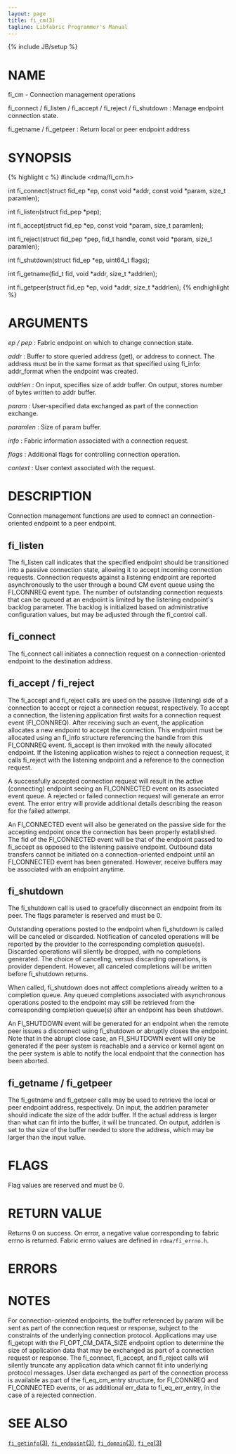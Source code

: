 ```yaml
---
layout: page
title: fi_cm(3)
tagline: Libfabric Programmer's Manual
---
```

{% include JB/setup %}

# NAME

fi_cm - Connection management operations

fi_connect / fi_listen / fi_accept / fi_reject / fi_shutdown
: Manage endpoint connection state.

fi_getname / fi_getpeer
: Return local or peer endpoint address

# SYNOPSIS

{% highlight c %}
#include <rdma/fi_cm.h>

int fi_connect(struct fid_ep *ep, const void *addr,
    const void *param, size_t paramlen);

int fi_listen(struct fid_pep *pep);

int fi_accept(struct fid_ep *ep, const void *param, size_t paramlen);

int fi_reject(struct fid_pep *pep, fid_t handle,
    const void *param, size_t paramlen);

int fi_shutdown(struct fid_ep *ep, uint64_t flags);

int fi_getname(fid_t fid, void *addr, size_t *addrlen);

int fi_getpeer(struct fid_ep *ep, void *addr, size_t *addrlen);
{% endhighlight %}

# ARGUMENTS

*ep / pep*
: Fabric endpoint on which to change connection state.

*addr*
: Buffer to store queried address (get), or address to
  connect.  The address must be in the same format as that
  specified using fi_info: addr_format when the endpoint was created.

*addrlen*
: On input, specifies size of addr buffer.  On output, stores number
  of bytes written to addr buffer.

*param*
: User-specified data exchanged as part of the connection exchange.

*paramlen*
: Size of param buffer.

*info*
: Fabric information associated with a connection request.

*flags*
: Additional flags for controlling connection operation.

*context*
: User context associated with the request.

# DESCRIPTION

Connection management functions are used to connect an 
connection-oriented endpoint to a peer endpoint.

## fi_listen

The fi_listen call indicates that the specified endpoint should be
transitioned into a passive connection state, allowing it to accept
incoming connection requests.  Connection requests against a listening
endpoint are reported asynchronously to the user through a bound CM
event queue using the FI_CONNREQ event type.  The number of outstanding
connection requests that can be queued at an endpoint is limited by the
listening endpoint's backlog parameter.  The backlog is initialized
based on administrative configuration values, but may be adjusted
through the fi_control call.

## fi_connect

The fi_connect call initiates a connection request on a
connection-oriented endpoint to the destination address.

## fi_accept / fi_reject

The fi_accept and fi_reject calls are used on the passive (listening)
side of a connection to accept or reject a connection request,
respectively.  To accept a connection, the listening application first
waits for a connection request event (FI_CONNREQ).
After receiving such an event, the application
allocates a new endpoint to accept the connection.  This endpoint must
be allocated using an fi_info structure referencing the handle from this
FI_CONNREQ event.  fi_accept is then invoked
with the newly allocated endpoint.  If
the listening application wishes to reject a connection request, it calls
fi_reject with the listening endpoint and
a reference to the connection request.

A successfully accepted connection request will result in the active
(connecting) endpoint seeing an FI_CONNECTED event on its associated
event queue.  A rejected or failed connection request will generate an
error event.  The error entry will provide additional details describing
the reason for the failed attempt.

An FI_CONNECTED event will also be generated on the passive side for the
accepting endpoint once the connection has been properly established.
The fid of the FI_CONNECTED event will be that of the endpoint passed to
fi_accept as opposed to the listening passive endpoint.
Outbound data transfers cannot be initiated on a connection-oriented
endpoint until an FI_CONNECTED event has been generated.  However, receive
buffers may be associated with an endpoint anytime.

## fi_shutdown

The fi_shutdown call is used to gracefully disconnect an endpoint from
its peer.  The flags parameter is reserved and must be 0.

Outstanding operations posted to the endpoint when fi_shutdown is
called will be canceled or discarded.  Notification of canceled operations
will be reported by the provider to the corresponding completion
queue(s).  Discarded operations will silently be dropped, with no
completions generated.  The choice of canceling, versus discarding
operations, is provider dependent.  However, all canceled completions
will be written before fi_shutdown returns.

When called, fi_shutdown does not affect completions already written to a
completion queue.  Any queued completions associated with asynchronous
operations posted to the endpoint may still be retrieved from the
corresponding completion queue(s) after an endpoint has been shutdown.

An FI_SHUTDOWN event will be generated for an endpoint when the remote
peer issues a disconnect using fi_shutdown or abruptly closes the endpoint.
Note that in the abrupt close case, an FI_SHUTDOWN event will only be
generated if the peer system is reachable and a service or kernel agent
on the peer system is able to notify the local endpoint that the connection
has been aborted.

## fi_getname / fi_getpeer

The fi_getname and fi_getpeer calls may be used to retrieve the local or
peer endpoint address, respectively.  On input, the addrlen parameter should
indicate the size of the addr buffer.  If the actual address is larger than
what can fit into the buffer, it will be truncated.  On output, addrlen
is set to the size of the buffer needed to store the address, which may
be larger than the input value.

# FLAGS

Flag values are reserved and must be 0.

# RETURN VALUE

Returns 0 on success. On error, a negative value corresponding to fabric
errno is returned. Fabric errno values are defined in
`rdma/fi_errno.h`.

# ERRORS


# NOTES

For connection-oriented endpoints, the buffer referenced by param
will be sent as part of the connection request or response, subject
to the constraints of the underlying connection protocol.
Applications may use fi_getopt with the FI_OPT_CM_DATA_SIZE endpoint
option to determine the size of application data that may be exchanged as
part of a connection request or response.  The fi_connect, fi_accept, and
fi_reject calls will silently truncate any application data which cannot
fit into underlying protocol messages.  User data exchanged as part of
the connection process is available as part of the fi_eq_cm_entry
structure, for FI_CONNREQ and FI_CONNECTED events, or as additional
err_data to fi_eq_err_entry, in the case of a rejected connection.

# SEE ALSO

[`fi_getinfo`(3)](fi_getinfo.3.html),
[`fi_endpoint`(3)](fi_endpoint.3.html),
[`fi_domain`(3)](fi_domain.3.html),
[`fi_eq`(3)](fi_eq.3.html)
